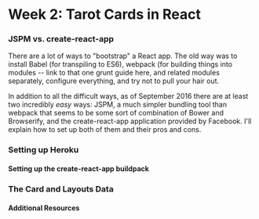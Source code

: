 # Week 2: Tarot Cards in React

### JSPM vs. create-react-app

There are a lot of ways to "bootstrap" a React app. The old way was to install Babel (for transpiling to ES6), webpack (for building things into modules -- link to that one grunt guide here, and related modules separately, configure everything, and try not to pull your hair out. 

In addition to all the difficult ways, as of September 2016 there are at least two incredibly *easy* ways: JSPM, a much simpler bundling tool than webpack that seems to be some sort of combination of Bower and Browserify, and the create-react-app application provided by Facebook. I'll explain how to set up both of them and their pros and cons.



### Setting up Heroku 
#### Setting up the create-react-app buildpack 
#### 
### The Card and Layouts Data


#### Additional Resources